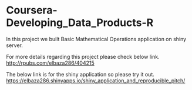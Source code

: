 # Coursera-Developing_Data_Products-R

In this project we built Basic Mathematical Operations application on shiny server.

For more details regarding this project please check below link.  
http://rpubs.com/elbaza286/404215

The below link is for the shiny application so please try it out.  
https://elbaza286.shinyapps.io/shiny_application_and_reproducible_pitch/
